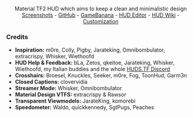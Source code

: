 <!-- TITLE -->
<p align="center">
  <p align="center">
    Material TF2 HUD which aims to keep a clean and minimalistic design
    <br />
    <a href="https://imgur.com/a/4sgZ1">Screenshots</a>
    -
    <a href="https://github.com/Hypnootize/Hypnotize-Hud">GitHub</a>
    -
    <a href="https://gamebanana.com/mods/291589">GameBanana</a>
    -
    <a href="https://github.com/CriticalFlaw/TF2HUD.Editor/releases/latest">HUD Editor</a>
    -
    <a href="https://github.com/Hypnootize/Hypnotize-Hud/wiki">HUD Wiki</a>
    -
    <a href="https://github.com/Hypnootize/hypnotizehud/wiki/Customization">Customization</a>
  </p>
</p>

<!-- CREDITS -->
### Credits

* **Inspiration:** m0re, Colly, Pigby, Jarateking, Omnibombulator, extracrispy, Whisker, Wiethoofd
* **HUD Help & Feedback:** bLa, Zetos, qkeitoe, Jarateking, Whisker, Wiethoofd, my Italian buddies and the whole [HUDS.TF Discord](https://discord.com/invite/Hz3Q4Z8)
* **Crosshairs:** Broesel, Knuckles, Seeker, m0re, Fog, ToonHud, Garm3n
* **Closed Captions:** clovervidia 
* **Streamer Mode:** Whisker, Omnibombulator
* **Material Design VTFS:** extracrispy & Rawsor
* **Transparent Viewmodels:** JarateKing, komorebi
* **Speedometer:** Waldo, quickkennedy, SgtPugs, Peaches
